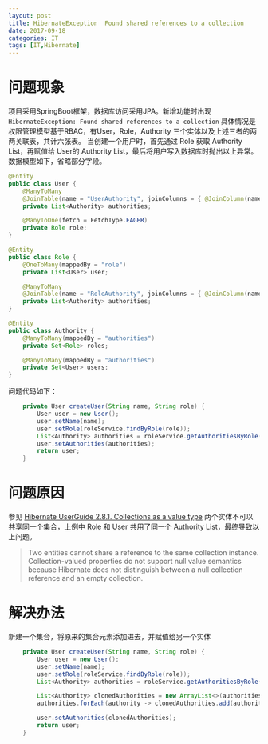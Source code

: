 ```yaml
---
layout: post
title: HibernateException  Found shared references to a collection
date: 2017-09-18
categories: IT
tags: [IT,Hibernate]
---
```

# 问题现象
项目采用SpringBoot框架，数据库访问采用JPA。新增功能时出现`HibernateException: Found shared references to a collection`
具体情况是权限管理模型基于RBAC，有User，Role，Authority 三个实体以及上述三者的两两关联表，共计六张表。
当创建一个用户时，首先通过 Role 获取 Authority List，再赋值给 User的 Authority List，最后将用户写入数据库时抛出以上异常。
数据模型如下，省略部分字段。

<!-- more -->

```java
@Entity
public class User {
    @ManyToMany
    @JoinTable(name = "UserAuthority", joinColumns = { @JoinColumn(name = "userId") }, inverseJoinColumns = { @JoinColumn(name = "authorityId") })
    private List<Authority> authorities;

    @ManyToOne(fetch = FetchType.EAGER)
    private Role role;
}
```
```java
@Entity
public class Role {
    @OneToMany(mappedBy = "role")
    private List<User> user;

    @ManyToMany
    @JoinTable(name = "RoleAuthority", joinColumns = { @JoinColumn(name = "roleId") }, inverseJoinColumns = { @JoinColumn(name = "authorityId") })
    private List<Authority> authorities;
}
```
```java
@Entity
public class Authority {
    @ManyToMany(mappedBy = "authorities")
    private Set<Role> roles;

    @ManyToMany(mappedBy = "authorities")
    private Set<User> users;
}
```
问题代码如下：
```java
    private User createUser(String name, String role) {
        User user = new User();
        user.setName(name);
        user.setRole(roleService.findByRole(role));
        List<Authority> authorities = roleService.getAuthoritiesByRole(role);
        user.setAuthorities(authorities);
        return user;
    }
```

# 问题原因
参见
[Hibernate UserGuide 2.8.1. Collections as a value type](http://docs.jboss.org/hibernate/orm/5.2/userguide/html_single/Hibernate_User_Guide.html) 两个实体不可以共享同一个集合，上例中 Role 和 User 共用了同一个  Authority List，最终导致以上问题。
> Two entities cannot share a reference to the same collection instance. Collection-valued properties do not support null value semantics because Hibernate does not distinguish between a null collection reference and an empty collection.

# 解决办法
新建一个集合，将原来的集合元素添加进去，并赋值给另一个实体
```java
    private User createUser(String name, String role) {
        User user = new User();
        user.setName(name);
        user.setRole(roleService.findByRole(role));
        List<Authority> authorities = roleService.getAuthoritiesByRole(role);

        List<Authority> clonedAuthorities = new ArrayList<>(authorities.size());
        authorities.forEach(authority -> clonedAuthorities.add(authority));

        user.setAuthorities(clonedAuthorities);
        return user;
    }
```

